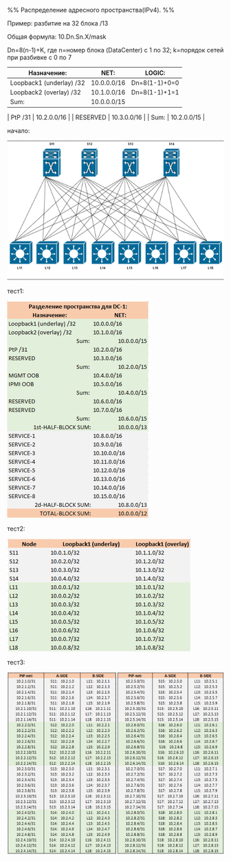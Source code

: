 %% Распределение адресного пространства(IPv4). %%

Пример:  разбитие на 32 блока /13

Общая формула: 10.Dn.Sn.X/mask 

Dn=8(n-1)+K, 
где n=номер блока (DataCenter) c 1 по 32; k=порядок сетей при разбивке с 0 по 7


| Назначение:              | NET:           |LOGIC:   |
| ------------------------ | -------------- |---------|
| Loopback1 (underlay) /32 | 10.0.0.0/16    | Dn=8(1-1)+0=0 |
| Loopback2 (overlay) /32 |	10.1.0.0/16 | Dn=8(1-1)+1=1 |
| Sum: 	| 10.0.0.0/15 |

| PtP /31	| 10.2.0.0/16 |
| RESERVED	| 10.3.0.0/16 |
| Sum: 	| 10.2.0.0/15 |


начало: 

![1-1-0.png](1-1-0.png)

тест1: 

![1-1-1.png](1-1-1.png)

тест2: 

![1-1-2.png](1-1-2.png)

тест3:  

![1-1-3.png](1-1-3.png)
